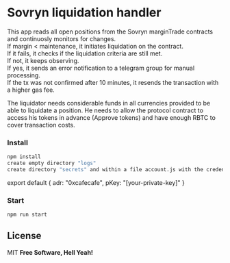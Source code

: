 # Sovryn liquidation handler

This app reads all open positions from the Sovryn marginTrade contracts and continuosly monitors for changes.   
If margin < maintenance, it initiates liquidation on the contract.  
If it fails, it checks if the liquidation criteria are still met.    
If not, it keeps observing.  
If yes, it sends an error notification to a telegram group for manual processing.  
If the tx was not confirmed after 10 minutes, it resends the transaction with a higher gas fee.  

The liquidator needs considerable funds in all currencies provided to be able to liquidate a position. He needs to allow the protocol contract to access his tokens in advance (Approve tokens) and have enough RBTC to cover transaction costs.



### Install

```sh
npm install
create empty directory "logs"
create directory "secrets" and within a file account.js with the credentials of the liquidator
```
export default {
    adr: "0xcafecafe",
    pKey: "[your-private-key]"
}

### Start

```sh
npm run start
```



License
----

MIT
**Free Software, Hell Yeah!**
